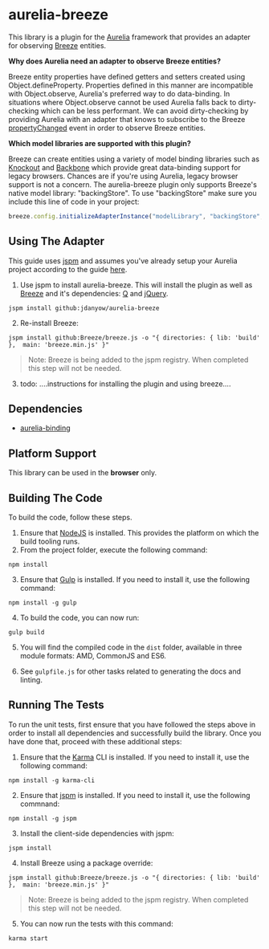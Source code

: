 # aurelia-breeze

This library is a plugin for the [Aurelia](http://www.aurelia.io/) framework that provides an adapter for observing [Breeze](http://www.getbreezenow.com/breezejs) entities.

**Why does Aurelia need an adapter to observe Breeze entities?**

Breeze entity properties have defined getters and setters created using Object.defineProperty.  Properties defined in this manner are incompatible with Object.observe, Aurelia's preferred way to do data-binding.  In situations where Object.observe cannot be used Aurelia falls back to dirty-checking which can be less performant.  We can avoid dirty-checking by providing Aurelia with an adapter that knows to subscribe to the Breeze [propertyChanged](http://www.breezejs.com/sites/all/apidocs/classes/EntityAspect.html#event_propertyChanged) event in order to observe Breeze entities.

**Which model libraries are supported with this plugin?**

Breeze can create entities using a variety of model binding libraries such as [Knockout](http://knockoutjs.com/) and [Backbone](http://backbonejs.org/) which provide great data-binding support for legacy browsers.  Chances are if you're using Aurelia, legacy browser support is not a concern.  The aurelia-breeze plugin only supports Breeze's native model library: "backingStore".  To use "backingStore" make sure you include this line of code in your project:
```javascript
breeze.config.initializeAdapterInstance("modelLibrary", "backingStore", true);
```

## Using The Adapter

This guide uses [jspm](http://jspm.io/) and assumes you've already setup your Aurelia project according to the guide [here](http://aurelia.io/review/get-started.html).

1. Use jspm to install aurelia-breeze.  This will install the plugin as well as [Breeze](http://www.getbreezenow.com/breezejs) and it's dependencies: [Q](https://github.com/kriskowal/q) and [jQuery](http://jquery.com/).

```shell
jspm install github:jdanyow/aurelia-breeze
```
2. Re-install Breeze:

```shell
jspm install github:Breeze/breeze.js -o "{ directories: { lib: 'build' },  main: 'breeze.min.js' }"
```
> Note: Breeze is being added to the jspm registry.  When completed this step will not be needed.

3. todo:  ....instructions for installing the plugin and using breeze....  

## Dependencies

* [aurelia-binding](https://github.com/aurelia/binding)

## Platform Support

This library can be used in the **browser** only.

## Building The Code

To build the code, follow these steps.

1. Ensure that [NodeJS](http://nodejs.org/) is installed. This provides the platform on which the build tooling runs.
2. From the project folder, execute the following command:

  ```shell
  npm install
  ```
3. Ensure that [Gulp](http://gulpjs.com/) is installed. If you need to install it, use the following command:

  ```shell
  npm install -g gulp
  ```
4. To build the code, you can now run:

  ```shell
  gulp build
  ```
5. You will find the compiled code in the `dist` folder, available in three module formats: AMD, CommonJS and ES6.

6. See `gulpfile.js` for other tasks related to generating the docs and linting.

## Running The Tests

To run the unit tests, first ensure that you have followed the steps above in order to install all dependencies and successfully build the library. Once you have done that, proceed with these additional steps:

1. Ensure that the [Karma](http://karma-runner.github.io/) CLI is installed. If you need to install it, use the following command:

  ```shell
  npm install -g karma-cli
  ```
2. Ensure that [jspm](http://jspm.io/) is installed. If you need to install it, use the following commnand:

  ```shell
  npm install -g jspm
  ```
3. Install the client-side dependencies with jspm:

  ```shell
  jspm install
  ```
4. Install Breeze using a package override:

  ```shell
  jspm install github:Breeze/breeze.js -o "{ directories: { lib: 'build' },  main: 'breeze.min.js' }"
  ```
> Note: Breeze is being added to the jspm registry.  When completed this step will not be needed.

5. You can now run the tests with this command:

  ```shell
  karma start
  ```
